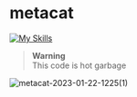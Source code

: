 # metacat
[![My Skills](https://skillicons.dev/icons?i=rust,discord,bots)](https://skillicons.dev)

> **Warning** <br />
> This code is hot garbage

![metacat-2023-01-22-1225(1)](https://user-images.githubusercontent.com/30901276/213905363-cc05ec10-ee07-478b-8985-b1b3960cddfc.png)
